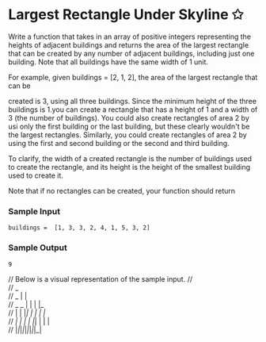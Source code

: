 # Largest Rectangle Under Skyline ✩

Write a function that takes in an array of positive integers representing the heights of adjacent buildings and returns the area of the largest rectangle that can be created by any number of adjacent buildings, including just one building. Note that all buildings have the same width of 1 unit.

For example, given buildings = [2, 1, 2], the area of the largest rectangle that can be

created is 3, using all three buildings. Since the minimum height of the three buildings is 1.you can create a rectangle that has a height of 1 and a width of 3 (the number of buildings). You could also create rectangles of area 2 by usi only the first building or the last building, but these clearly wouldn't be the largest rectangles. Similarly, you could create rectangles of area 2 by using the first and second building or the second and third building.

To clarify, the width of a created rectangle is the number of buildings used to create the rectangle, and its height is the height of the smallest building used to create it.

Note that if no rectangles can be created, your function should return

### Sample Input

`buildings =  [1, 3, 3, 2, 4, 1, 5, 3, 2]`

### Sample Output

`9`

// Below is a visual representation of the sample input.
//                      
//              _       
//          _  | |      
//    _ _  | | | |_     
//   | | |_| | | | |_   
//  _| | | | |_| | | |  
// |_|_|_|_|_|_|_|_|_|  